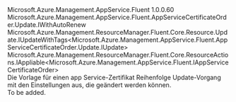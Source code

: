 <Type Name="IUpdate" FullName="Microsoft.Azure.Management.AppService.Fluent.AppServiceCertificateOrder.Update.IUpdate">
  <TypeSignature Language="C#" Value="public interface IUpdate : Microsoft.Azure.Management.AppService.Fluent.AppServiceCertificateOrder.Update.IWithAutoRenew, Microsoft.Azure.Management.ResourceManager.Fluent.Core.Resource.Update.IUpdateWithTags&lt;Microsoft.Azure.Management.AppService.Fluent.AppServiceCertificateOrder.Update.IUpdate&gt;, Microsoft.Azure.Management.ResourceManager.Fluent.Core.ResourceActions.IAppliable&lt;Microsoft.Azure.Management.AppService.Fluent.IAppServiceCertificateOrder&gt;" />
  <TypeSignature Language="ILAsm" Value=".class public interface auto ansi abstract IUpdate implements class Microsoft.Azure.Management.AppService.Fluent.AppServiceCertificateOrder.Update.IWithAutoRenew, class Microsoft.Azure.Management.ResourceManager.Fluent.Core.Resource.Update.IUpdateWithTags`1&lt;class Microsoft.Azure.Management.AppService.Fluent.AppServiceCertificateOrder.Update.IUpdate&gt;, class Microsoft.Azure.Management.ResourceManager.Fluent.Core.ResourceActions.IAppliable`1&lt;class Microsoft.Azure.Management.AppService.Fluent.IAppServiceCertificateOrder&gt;, class Microsoft.Azure.Management.ResourceManager.Fluent.Core.ResourceActions.IIndexable" />
  <TypeSignature Language="DocId" Value="T:Microsoft.Azure.Management.AppService.Fluent.AppServiceCertificateOrder.Update.IUpdate" />
  <TypeSignature Language="VB.NET" Value="Public Interface IUpdate&#xA;Implements IAppliable(Of IAppServiceCertificateOrder), IUpdateWithTags(Of IUpdate), IWithAutoRenew" />
  <TypeSignature Language="F#" Value="type IUpdate = interface&#xA;    interface IAppliable&lt;IAppServiceCertificateOrder&gt;&#xA;    interface IIndexable&#xA;    interface IWithAutoRenew&#xA;    interface IUpdateWithTags&lt;IUpdate&gt;" />
  <AssemblyInfo>
    <AssemblyName>Microsoft.Azure.Management.AppService.Fluent</AssemblyName>
    <AssemblyVersion>1.0.0.60</AssemblyVersion>
  </AssemblyInfo>
  <Interfaces>
    <Interface>
      <InterfaceName>Microsoft.Azure.Management.AppService.Fluent.AppServiceCertificateOrder.Update.IWithAutoRenew</InterfaceName>
    </Interface>
    <Interface>
      <InterfaceName>Microsoft.Azure.Management.ResourceManager.Fluent.Core.Resource.Update.IUpdateWithTags&lt;Microsoft.Azure.Management.AppService.Fluent.AppServiceCertificateOrder.Update.IUpdate&gt;</InterfaceName>
    </Interface>
    <Interface>
      <InterfaceName>Microsoft.Azure.Management.ResourceManager.Fluent.Core.ResourceActions.IAppliable&lt;Microsoft.Azure.Management.AppService.Fluent.IAppServiceCertificateOrder&gt;</InterfaceName>
    </Interface>
  </Interfaces>
  <Docs>
    <summary>
            Die Vorlage für einen app Service-Zertifikat Reihenfolge Update-Vorgang mit den Einstellungen aus, die geändert werden können.
            </summary>
    <remarks>To be added.</remarks>
  </Docs>
  <Members />
</Type>